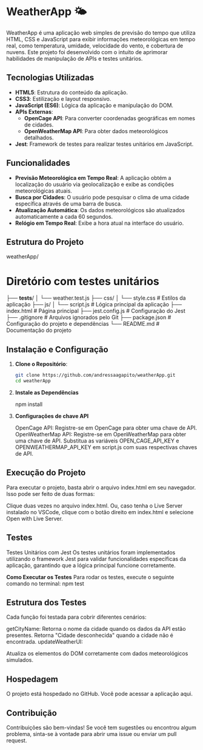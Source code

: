 # WeatherApp 🌤️

WeatherApp é uma aplicação web simples de previsão do tempo que utiliza HTML, CSS e JavaScript para exibir informações meteorológicas em tempo real, como temperatura, umidade, velocidade do vento, e cobertura de nuvens. Este projeto foi desenvolvido com o intuito de aprimorar habilidades de manipulação de APIs e testes unitários.

## Tecnologias Utilizadas

- **HTML5**: Estrutura do conteúdo da aplicação.
- **CSS3**: Estilização e layout responsivo.
- **JavaScript (ES6)**: Lógica da aplicação e manipulação do DOM.
- **APIs Externas**:
  - **OpenCage API**: Para converter coordenadas geográficas em nomes de cidades.
  - **OpenWeatherMap API**: Para obter dados meteorológicos detalhados.
- **Jest**: Framework de testes para realizar testes unitários em JavaScript.

## Funcionalidades

- **Previsão Meteorológica em Tempo Real**: A aplicação obtém a localização do usuário via geolocalização e exibe as condições meteorológicas atuais.
- **Busca por Cidades**: O usuário pode pesquisar o clima de uma cidade específica através de uma barra de busca.
- **Atualização Automática**: Os dados meteorológicos são atualizados automaticamente a cada 60 segundos.
- **Relógio em Tempo Real**: Exibe a hora atual na interface do usuário.

## Estrutura do Projeto

weatherApp/ 
 # Diretório com testes unitários 
 ├── __tests__/
 │ └── weather.test.js 
 ├── css/ 
 │ └── style.css # Estilos da aplicação 
 ├── js/ 
 │ └── script.js # Lógica principal da aplicação 
 ├── index.html # Página principal 
 ├── jest.config.js # Configuração do Jest 
 ├── .gitignore # Arquivos ignorados pelo Git 
 ├── package.json # Configuração do projeto e dependências 
 └── README.md # Documentação do projeto

## Instalação e Configuração

1. **Clone o Repositório**:

	```bash
	git clone https://github.com/andressaagapito/weatherApp.git
	cd weatherApp

2. **Instale as Dependências**

	npm install

3. **Configurações de chave API**

	OpenCage API: Registre-se em OpenCage para obter uma chave de API.
	OpenWeatherMap API: Registre-se em OpenWeatherMap para obter uma chave de API.
	Substitua as variáveis OPEN_CAGE_API_KEY e OPENWEATHERMAP_API_KEY em script.js com suas respectivas chaves de API.

## Execução do Projeto
Para executar o projeto, basta abrir o arquivo index.html em seu navegador. Isso pode ser feito de duas formas:

Clique duas vezes no arquivo index.html.
Ou, caso tenha o Live Server instalado no VSCode, clique com o botão direito em index.html e selecione Open with Live Server.

## Testes
Testes Unitários com Jest
Os testes unitários foram implementados utilizando o framework Jest para validar funcionalidades específicas da aplicação, garantindo que a lógica principal funcione corretamente.

**Como Executar os Testes**
Para rodar os testes, execute o seguinte comando no terminal:
npm test

## Estrutura dos Testes
Cada função foi testada para cobrir diferentes cenários:

getCityName:
Retorna o nome da cidade quando os dados da API estão presentes.
Retorna "Cidade desconhecida" quando a cidade não é encontrada.
updateWeatherUI:

Atualiza os elementos do DOM corretamente com dados meteorológicos simulados.

## Hospedagem
O projeto está hospedado no GitHub. Você pode acessar a aplicação aqui.

## Contribuição
Contribuições são bem-vindas! Se você tem sugestões ou encontrou algum problema, sinta-se à vontade para abrir uma issue ou enviar um pull request.
